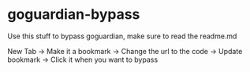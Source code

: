 # goguardian-bypass
Use this stuff to bypass goguardian, make sure to read the readme.md

New Tab ->
Make it a bookmark ->
Change the url to the code ->
Update bookmark ->
Click it when you want to bypass 
